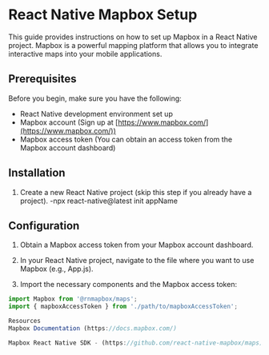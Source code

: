 # React Native Mapbox Setup

This guide provides instructions on how to set up Mapbox in a React Native project. Mapbox is a powerful mapping platform that allows you to integrate interactive maps into your mobile applications.

## Prerequisites

Before you begin, make sure you have the following:

- React Native development environment set up
- Mapbox account (Sign up at [https://www.mapbox.com/](https://www.mapbox.com/))
- Mapbox access token (You can obtain an access token from the Mapbox account dashboard)

## Installation

1. Create a new React Native project (skip this step if you already have a project).
-npx react-native@latest init appName


## Configuration

1. Obtain a Mapbox access token from your Mapbox account dashboard.

2. In your React Native project, navigate to the file where you want to use Mapbox (e.g., App.js).

3. Import the necessary components and the Mapbox access token:

```javascript
import Mapbox from '@rnmapbox/maps';
import { mapboxAccessToken } from './path/to/mapboxAccessToken';

Resources
Mapbox Documentation (https://docs.mapbox.com/)

Mapbox React Native SDK - (https://github.com/react-native-mapbox/maps)
